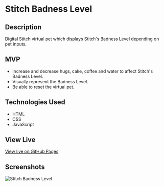 # Stitch Badness Level

## Description

Digital Stitch virtual pet which displays Stitch's Badness Level depending on pet inputs.

## MVP

* Increase and decrease hugs, cake, coffee and water to affect Stitch's Badness Level.
* Visually represent the Badness Level.
* Be able to reset the virtual pet.

## Technologies Used

* HTML
* CSS
* JavaScript

## View Live
[View live on GitHub Pages](https://m5fgn.github.io/mini_projects/Stitch_Badness_Level/stitch.html)

## Screenshots

![Stitch Badness Level](https://firebasestorage.googleapis.com/v0/b/images-4783e.appspot.com/o/stitch_badness_level%2Fstitchbadnesslevel.jpg?alt=media&token=72cd7ea2-c711-44cb-ba72-8ada91020b3a)  
